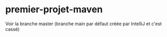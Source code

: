 # premier-projet-maven

Voir la branche master (branche main par défaut créée par IntelliJ et c'est cassé)

